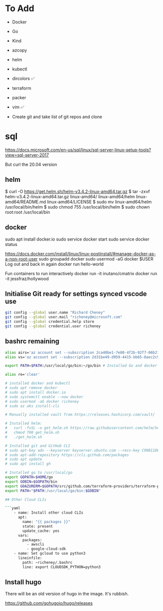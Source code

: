 # To Add

* Docker
* Go
* Kind

* azcopy
* helm
* kubectl
* dircolors ✅
* terraform
* packer
* vim ✅
* Create git and take list of git repos and clone

# sql

https://docs.microsoft.com/en-us/sql/linux/sql-server-linux-setup-tools?view=sql-server-2017

But curl the 20.04 version

## helm

$ curl -O https://get.helm.sh/helm-v3.4.2-linux-amd64.tar.gz
$ tar -zxvf helm-v3.4.2-linux-amd64.tar.gz
linux-amd64/
linux-amd64/helm
linux-amd64/README.md
linux-amd64/LICENSE
$ sudo mv linux-amd64/helm /usr/local/bin/helm
$ sudo chmod 755 /usr/local/bin/helm
$ sudo chown root:root /usr/local/bin

## docker

sudo apt install docker.io
sudo service docker start
sudo service docker status

https://docs.docker.com/install/linux/linux-postinstall/#manage-docker-as-a-non-root-user
sudo groupadd docker
sudo usermod -aG docker $USER
Log out and back in again
docker run hello-world

Fun containers to run interactively
docker run -it inutano/cmatrix
docker run -it jessfraz/hollywood

## Initialise Git ready for settings synced vscode use

```bash
git config --global user.name "Richard Cheney"
git config --global user.mail "richeney@microsoft.com"
git config --global credential.help store
git config --global credential.user richeney
```

## bashrc remaining

```bash
alias airs='az account set --subscription 2ca40be1-7e80-4f2b-92f7-06b2123a68cc; az account show'
alias vs='az account set --subscription 2d31be49-d959-4415-bb65-8aec2c90ba62; az account show'

export PATH=$PATH:/usr/local/go/bin:~/go/bin # Installed Go and docker and kind

alias re='clear'

# installed docker and kubectl
# sudo apt remove docker
# sudo apt install docker.io
# sudo systemctl enable --now docker
# sudo usermod -aG docker richeney
# sudo az aks install-cli

# Manually installed vault from https://releases.hashicorp.com/vault/

# Installed helm:
#   curl -fsSL -o get_helm.sh https://raw.githubusercontent.com/helm/helm/master/scripts/get-helm-3
#   chmod 700 get_helm.sh
#   ./get_helm.sh

# Installed git and GitHub CLI
# sudo apt-key adv --keyserver keyserver.ubuntu.com --recv-key C99B11DEB97541F0
# sudo apt-add-repository https://cli.github.com/packages
# sudo apt update
# sudo apt install gh

# Installed go to /usr/local/go
export GOPATH=$HOME/go
export GOBIN=$GOPATH/bin
export GOAZURERM=$GOPATH/src/github.com/terraform-providers/terraform-provider-azurerm
export PATH="$PATH:/usr/local/go/bin:$GOBIN"

## Other Cloud CLIs

```yaml
    - name: Install other cloud CLIs
      apt:
        name: "{{ packages }}"
        state: present
        update_cache: yes
      vars:
        packages:
          - awscli
          - google-cloud-sdk
    - name: Set gcloud to use python3
      lineinfile:
        path: ~richeney/.bashrc
        line: export CLOUDSDK_PYTHON=python3
```

## Install hugo

There will be an old version of hugo in the image. It's rubbish.

<https://github.com/gohugoio/hugo/releases>